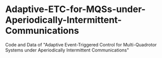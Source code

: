 # Adaptive-ETC-for-MQSs-under-Aperiodically-Intermittent-Communications
Code and Data of "Adaptive Event-Triggered Control for Multi-Quadrotor Systems under Aperiodically Intermittent Communications"
